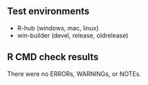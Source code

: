 ## Test environments
* R-hub (windows, mac, linux)
* win-builder (devel, release, oldrelease)

## R CMD check results
There were no ERRORs, WARNINGs, or NOTEs.
